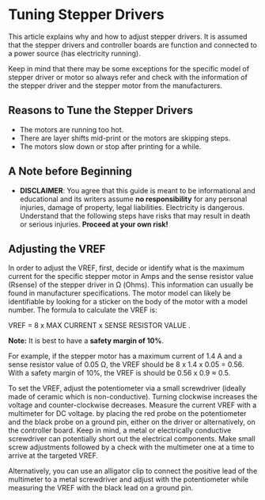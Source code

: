 # Tuning Stepper Drivers

This article explains why and how to adjust stepper drivers. It is assumed that the stepper drivers and controller boards are function and connected to a power source (has electricity running).

Keep in mind that there may be some exceptions for the specific model of stepper driver or motor so always refer and check with the information of the stepper driver and the stepper motor from the manufacturers.

## Reasons to Tune the Stepper Drivers

- The motors are running too hot.
- There are layer shifts mid-print or the motors are skipping steps.
- The motors slow down or stop after printing for a while.

## A Note before Beginning

- **DISCLAIMER**: You agree that this guide is meant to be informational and educational and its writers assume **no responsibility** for any personal injuries, damage of property, legal liabilities. Electricity is dangerous. Understand that the following steps have risks that may result in death or serious injuries. **Proceed at your own risk!**
<!-- TODO: Move this disclaimer to a separate page. -->

## Adjusting the VREF

In order to adjust the VREF, first, decide or identify what is the maximum current for the specific stepper motor in Amps and the sense resistor value (Rsense) of the stepper driver in &#8486; (Ohms). This information can usually be found in manufacturer specifications. The motor model can likely be identifiable by looking for a sticker on the body of the motor with a model number. The formula to calculate the VREF is:

VREF = 8 x MAX CURRENT x SENSE RESISTOR VALUE .

**Note:** It is best to have a **safety margin of 10%**.

For example, if the stepper motor has a maximum current of 1.4 A and a sense resistor value of 0.05 &#8486;, the VREF should be 8 x 1.4 x 0.05 = 0.56. With a safety margin of 10%, the VREF is should be 0.56 x 0.9 &approx; 0.5.

To set the VREF, adjust the potentiometer via a small screwdriver (ideally made of ceramic which is non-conductive). Turning clockwise increases the voltage and counter-clockwise decreases. Measure the current VREF with a multimeter for DC voltage. by placing the red probe on the potentiometer and the black probe on a ground pin, either on the driver or alternatively, on the controller board. Keep in mind, a metal or electrically conductive screwdriver can potentially short out the electrical components. Make small screw adjustments followed by a check with the multimeter one at a time to arrive at the targeted VREF.

Alternatively, you can use an alligator clip to connect the positive lead of the multimeter to a metal screwdriver and adjust with the potentiometer while measuring the VREF with the black lead on a ground pin.
